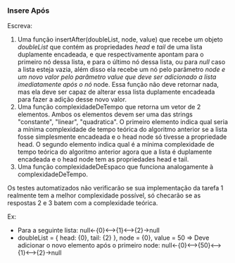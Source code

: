### Insere Após ###

Escreva:

1. Uma função insertAfter(doubleList, node, value) que recebe um objeto *doubleList* que contém as propriedades *head* e *tail* de uma lista duplamente encadeada, e que respectivamente apontam para o primeiro nó dessa lista, e para o último nó dessa lista, ou para *null* caso a lista esteja vazia, além disso ela recebe um nó pelo parâmetro *node* *e um novo valor pelo parâmetro* *value* *que deve ser adicionado a lista imediatamente após o nó* node. Essa função não deve retornar nada, mas ela deve ser capaz de alterar essa lista duplamente encadeada para fazer a adição desse novo valor.
2. Uma função complexidadeDeTempo que retorna um vetor de 2 elementos. Ambos os elementos devem ser uma das strings "constante", "linear", "quadratica". O primeiro elemento indica qual seria a mínima complexidade de tempo teórica do algoritmo anterior se a lista fosse simplesmente encadeada e o head node só tivesse a propriedade head. O segundo elemento indica qual é a mínima complexidade de tempo teórica do algoritmo anterior agora que a lista é duplamente encadeada e o head node tem as propriedades head e tail.
3. Uma função complexidadeDeEspaco que funciona analogamente à complexidadeDeTempo.

Os testes automatizados não verificarão se sua implementação da tarefa 1 realmente tem a melhor complexidade possível, só checarão se as respostas 2 e 3 batem com a complexidade teórica.

Ex:

* Para a seguinte lista: null\<-{0}\<--\>{1}\<--\>{2}-\>null
* doubleList = { head: {0}, tail: {2} }, node = {0}, value = 50 =\> Deve adicionar o novo elemento após o primeiro node: null\<-{0}\<--\>{50}\<--\>{1}\<--\>{2}-\>null
